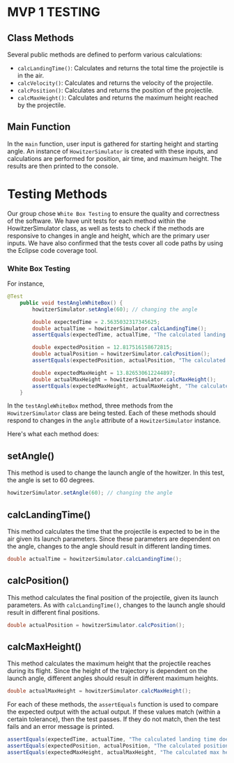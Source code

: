 # MVP 1 TESTING

## Class Methods
Several public methods are defined to perform various calculations:

- `calcLandingTime()`: Calculates and returns the total time the projectile is in the air.
- `calcVelocity()`: Calculates and returns the velocity of the projectile.
- `calcPosition()`: Calculates and returns the position of the projectile.
- `calcMaxHeight()`: Calculates and returns the maximum height reached by the projectile.

## Main Function
In the `main` function, user input is gathered for starting height and starting angle. An instance of `HowitzerSimulator` is created with these inputs, and calculations are performed for position, air time, and maximum height. The results are then printed to the console.

# Testing Methods
Our group chose `White Box Testing` to ensure the quality and correctness of the software. We have unit tests for each method within the HowitzerSimulator class, as well as tests to check if the methods are responsive to changes in angle and height, which are the primary user inputs. We have also confirmed that the tests cover all code paths by using the Eclipse code coverage tool.

### White Box Testing
For instance,
```java
@Test
    public void testAngleWhiteBox() {
        howitzerSimulator.setAngle(60); // changing the angle

        double expectedTime = 2.5635032317345625;
        double actualTime = howitzerSimulator.calcLandingTime();
        assertEquals(expectedTime, actualTime, "The calculated landing time does not match the expected result");

        double expectedPosition = 12.817516158672815;
        double actualPosition = howitzerSimulator.calcPosition();
        assertEquals(expectedPosition, actualPosition, "The calculated position does not match the expected result");

        double expectedMaxHeight = 13.826530612244897;
        double actualMaxHeight = howitzerSimulator.calcMaxHeight();
        assertEquals(expectedMaxHeight, actualMaxHeight, "The calculated max height does not match the expected result");
    }

```

In the `testAngleWhiteBox` method, three methods from the `HowitzerSimulator` class are being tested. Each of these methods should respond to changes in the `angle` attribute of a `HowitzerSimulator` instance.

Here's what each method does:

## setAngle()

This method is used to change the launch angle of the howitzer. In this test, the angle is set to 60 degrees.

```java
howitzerSimulator.setAngle(60); // changing the angle
```

## calcLandingTime()

This method calculates the time that the projectile is expected to be in the air given its launch parameters. Since these parameters are dependent on the angle, changes to the angle should result in different landing times.

```java
double actualTime = howitzerSimulator.calcLandingTime();
```

## calcPosition()

This method calculates the final position of the projectile, given its launch parameters. As with `calcLandingTime()`, changes to the launch angle should result in different final positions.

```java
double actualPosition = howitzerSimulator.calcPosition();
```

## calcMaxHeight()

This method calculates the maximum height that the projectile reaches during its flight. Since the height of the trajectory is dependent on the launch angle, different angles should result in different maximum heights.

```java
double actualMaxHeight = howitzerSimulator.calcMaxHeight();
```

For each of these methods, the `assertEquals` function is used to compare the expected output with the actual output. If these values match (within a certain tolerance), then the test passes. If they do not match, then the test fails and an error message is printed.

```java
assertEquals(expectedTime, actualTime, "The calculated landing time does not match the expected result");
assertEquals(expectedPosition, actualPosition, "The calculated position does not match the expected result");
assertEquals(expectedMaxHeight, actualMaxHeight, "The calculated max height does not match the expected result");
```

